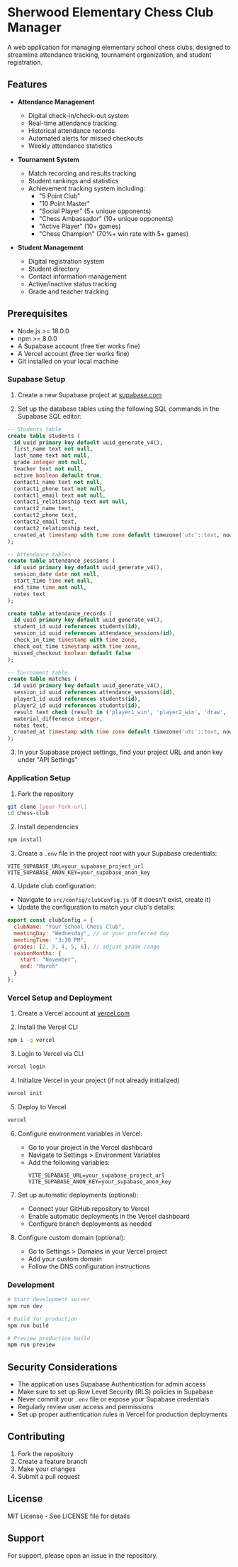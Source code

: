 # Sherwood Elementary Chess Club Manager

A web application for managing elementary school chess clubs, designed to streamline attendance tracking, tournament organization, and student registration.

## Features

- **Attendance Management**
  - Digital check-in/check-out system
  - Real-time attendance tracking
  - Historical attendance records
  - Automated alerts for missed checkouts
  - Weekly attendance statistics

- **Tournament System**
  - Match recording and results tracking 
  - Student rankings and statistics
  - Achievement tracking system including:
    - "5 Point Club"
    - "10 Point Master" 
    - "Social Player" (5+ unique opponents)
    - "Chess Ambassador" (10+ unique opponents)
    - "Active Player" (10+ games)
    - "Chess Champion" (70%+ win rate with 5+ games)

- **Student Management**
  - Digital registration system
  - Student directory
  - Contact information management
  - Active/inactive status tracking
  - Grade and teacher tracking

## Prerequisites

- Node.js >= 18.0.0
- npm >= 8.0.0
- A Supabase account (free tier works fine)
- A Vercel account (free tier works fine)
- Git installed on your local machine

### Supabase Setup

1. Create a new Supabase project at [supabase.com](https://supabase.com)

2. Set up the database tables using the following SQL commands in the Supabase SQL editor:

```sql
-- Students table
create table students (
  id uuid primary key default uuid_generate_v4(),
  first_name text not null,
  last_name text not null,
  grade integer not null,
  teacher text not null,
  active boolean default true,
  contact1_name text not null,
  contact1_phone text not null,
  contact1_email text not null,
  contact1_relationship text not null,
  contact2_name text,
  contact2_phone text,
  contact2_email text,
  contact2_relationship text,
  created_at timestamp with time zone default timezone('utc'::text, now())
);

-- Attendance tables
create table attendance_sessions (
  id uuid primary key default uuid_generate_v4(),
  session_date date not null,
  start_time time not null,
  end_time time not null,
  notes text
);

create table attendance_records (
  id uuid primary key default uuid_generate_v4(),
  student_id uuid references students(id),
  session_id uuid references attendance_sessions(id),
  check_in_time timestamp with time zone,
  check_out_time timestamp with time zone,
  missed_checkout boolean default false
);

-- Tournament table
create table matches (
  id uuid primary key default uuid_generate_v4(),
  session_id uuid references attendance_sessions(id),
  player1_id uuid references students(id),
  player2_id uuid references students(id),
  result text check (result in ('player1_win', 'player2_win', 'draw', 'incomplete')),
  material_difference integer,
  notes text,
  created_at timestamp with time zone default timezone('utc'::text, now())
);
```

3. In your Supabase project settings, find your project URL and anon key under "API Settings"

### Application Setup

1. Fork the repository
```bash
git clone [your-fork-url]
cd chess-club
```

2. Install dependencies
```bash
npm install
```

3. Create a `.env` file in the project root with your Supabase credentials:
```env
VITE_SUPABASE_URL=your_supabase_project_url
VITE_SUPABASE_ANON_KEY=your_supabase_anon_key
```

4. Update club configuration:
- Navigate to `src/config/clubConfig.js` (if it doesn't exist, create it)
- Update the configuration to match your club's details:

```javascript
export const clubConfig = {
  clubName: "Your School Chess Club",
  meetingDay: "Wednesday", // or your preferred day
  meetingTime: "3:30 PM",
  grades: [2, 3, 4, 5, 6], // adjust grade range
  seasonMonths: {
    start: "November",
    end: "March"
  }
};
```

### Vercel Setup and Deployment

1. Create a Vercel account at [vercel.com](https://vercel.com)

2. Install the Vercel CLI
```bash
npm i -g vercel
```

3. Login to Vercel via CLI
```bash
vercel login
```

4. Initialize Vercel in your project (if not already initialized)
```bash
vercel init
```

5. Deploy to Vercel
```bash
vercel
```

6. Configure environment variables in Vercel:
   - Go to your project in the Vercel dashboard
   - Navigate to Settings > Environment Variables
   - Add the following variables:
     ```
     VITE_SUPABASE_URL=your_supabase_project_url
     VITE_SUPABASE_ANON_KEY=your_supabase_anon_key
     ```

7. Set up automatic deployments (optional):
   - Connect your GitHub repository to Vercel
   - Enable automatic deployments in the Vercel dashboard
   - Configure branch deployments as needed

8. Configure custom domain (optional):
   - Go to Settings > Domains in your Vercel project
   - Add your custom domain
   - Follow the DNS configuration instructions

### Development

```bash
# Start development server
npm run dev

# Build for production
npm run build

# Preview production build
npm run preview
```

## Security Considerations

- The application uses Supabase Authentication for admin access
- Make sure to set up Row Level Security (RLS) policies in Supabase
- Never commit your `.env` file or expose your Supabase credentials
- Regularly review user access and permissions
- Set up proper authentication rules in Vercel for production deployments

## Contributing

1. Fork the repository
2. Create a feature branch
3. Make your changes
4. Submit a pull request

## License

MIT License - See LICENSE file for details

## Support

For support, please open an issue in the repository.